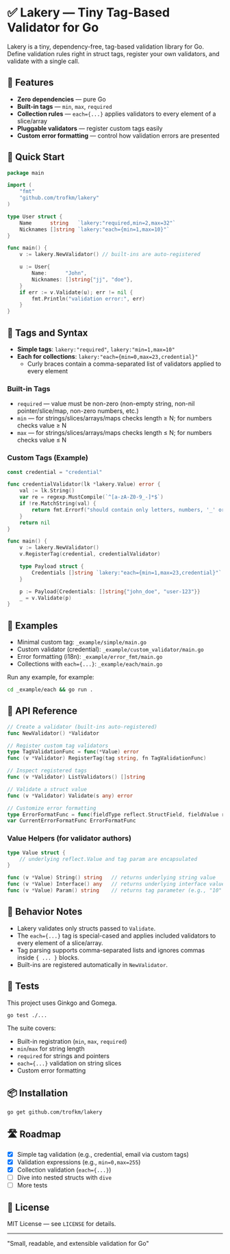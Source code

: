 # ✅ Lakery — Tiny Tag-Based Validator for Go

Lakery is a tiny, dependency-free, tag-based validation library for Go. Define validation rules right in struct tags, register your own validators, and validate with a single call.

## 🌟 Features

- **Zero dependencies** — pure Go
- **Built-in tags** — `min`, `max`, `required`
- **Collection rules** — `each={...}` applies validators to every element of a slice/array
- **Pluggable validators** — register custom tags easily
- **Custom error formatting** — control how validation errors are presented

## 🚀 Quick Start

```go
package main

import (
	"fmt"
	"github.com/trofkm/lakery"
)

type User struct {
	Name      string   `lakery:"required,min=2,max=32"`
	Nicknames []string `lakery:"each={min=1,max=10}"`
}

func main() {
	v := lakery.NewValidator() // built-ins are auto-registered

	u := User{
		Name:      "John",
		Nicknames: []string{"jj", "doe"},
	}
	if err := v.Validate(u); err != nil {
		fmt.Println("validation error:", err)
	}
}
```

## 🧩 Tags and Syntax

- **Simple tags**: `lakery:"required"`, `lakery:"min=1,max=10"`
- **Each for collections**: `lakery:"each={min=0,max=23,credential}"`
	- Curly braces contain a comma-separated list of validators applied to every element

### Built-in Tags

- `required` — value must be non-zero (non-empty string, non-nil pointer/slice/map, non-zero numbers, etc.)
- `min` — for strings/slices/arrays/maps checks length ≥ N; for numbers checks value ≥ N
- `max` — for strings/slices/arrays/maps checks length ≤ N; for numbers checks value ≤ N

### Custom Tags (Example)

```go
const credential = "credential"

func credentialValidator(lk *lakery.Value) error {
	val := lk.String()
	var re = regexp.MustCompile(`^[a-zA-Z0-9_-]*$`)
	if !re.MatchString(val) {
		return fmt.Errorf("should contain only letters, numbers, '_' or '-'")
	}
	return nil
}

func main() {
	v := lakery.NewValidator()
	v.RegisterTag(credential, credentialValidator)

	type Payload struct {
		Credentials []string `lakery:"each={min=1,max=23,credential}"`
	}

	p := Payload{Credentials: []string{"john_doe", "user-123"}}
	_ = v.Validate(p)
}
```

## 🧪 Examples

- Minimal custom tag: `_example/simple/main.go`
- Custom validator (credential): `_example/custom_validator/main.go`
- Error formatting (i18n): `_example/error_fmt/main.go`
- Collections with `each={...}`: `_example/each/main.go`

Run any example, for example:

```bash
cd _example/each && go run .
```

## 🧰 API Reference

```go
// Create a validator (built-ins auto-registered)
func NewValidator() *Validator

// Register custom tag validators
type TagValidationFunc = func(*Value) error
func (v *Validator) RegisterTag(tag string, fn TagValidationFunc)

// Inspect registered tags
func (v *Validator) ListValidators() []string

// Validate a struct value
func (v *Validator) Validate(s any) error

// Customize error formatting
type ErrorFormatFunc = func(fieldType reflect.StructField, fieldValue reflect.Value, err error) error
var CurrentErrorFormatFunc ErrorFormatFunc
```

### Value Helpers (for validator authors)

```go
type Value struct {
	// underlying reflect.Value and tag param are encapsulated
}

func (v *Value) String() string   // returns underlying string value
func (v *Value) Interface() any   // returns underlying interface value
func (v *Value) Param() string    // returns tag parameter (e.g., "10" for min=10)
```

## 🧭 Behavior Notes

- Lakery validates only structs passed to `Validate`.
- The `each={...}` tag is special-cased and applies included validators to every element of a slice/array.
- Tag parsing supports comma-separated lists and ignores commas inside `{ ... }` blocks.
- Built-ins are registered automatically in `NewValidator`.

## 🧪 Tests

This project uses Ginkgo and Gomega.

```bash
go test ./...
```

The suite covers:
- Built-in registration (`min`, `max`, `required`)
- `min`/`max` for string length
- `required` for strings and pointers
- `each={...}` validation on string slices
- Custom error formatting

## 📦 Installation

```bash
go get github.com/trofkm/lakery
```

## 🛣️ Roadmap

- [x] Simple tag validation (e.g., credential, email via custom tags)
- [x] Validation expressions (e.g., `min=0,max=255`)
- [x] Collection validation (`each={...}`)
- [ ] Dive into nested structs with `dive`
- [ ] More tests

## 📄 License

MIT License — see `LICENSE` for details.

---

"Small, readable, and extensible validation for Go"
